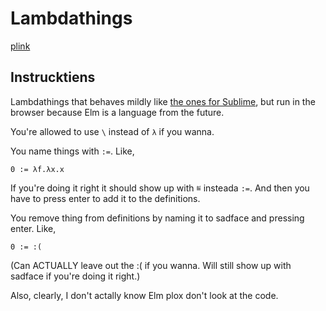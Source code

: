 Lambdathings
============

[plink](http://llama-the-ultimate.org/lambders.html)

Instrucktiens
-------------

Lambdathings that behaves mildly like [the ones for Sublime](https://github.com/Glorp/SublimeLambdas), but run in the browser because Elm is a language from the future.

You're allowed to use `\` instead of `λ` if you wanna.

You name things with `:=`. Like,

    0 := λf.λx.x

If you're doing it right it should show up with `≝` insteada `:=`. And then you have to press enter to add it to the definitions.

You remove thing from definitions by naming it to sadface and pressing enter. Like,

    0 := :(

(Can ACTUALLY leave out the :( if you wanna. Will still show up with sadface if you're doing it right.)

Also, clearly, I don't actally know Elm plox don't look at the code.
